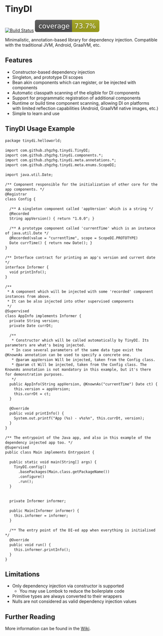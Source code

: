 TinyDI
======

[![Build Status](https://github.com/zhgzhg/TinyDI/actions/workflows/build.yml/badge.svg)](https://github.com/zhgzhg/TinyDI/actions/workflows/build.yml)
[![Coverage](.github/badges/jacoco.svg)](https://github.com/zhgzhg/TinyDI/actions/workflows/build.yml)

Minimalistic, annotation-based library for dependency injection. Compatible with the traditional JVM, Android, GraalVM, etc.

Features
--------

 * Constructor-based dependency injection
 * Singleton, and prototype DI scopes
 * Bean akin components which can register, or be injected with components
 * Automatic classpath scanning of the eligible for DI components
 * Support for programmatic registration of additional components
 * Runtime or build time component scanning, allowing DI on platforms with limited reflection capabilities (Android, GraalVM native images, etc.)
 * Simple to learn and use

TinyDI Usage Example
--------------------

```
package tinydi.helloworld;

import com.github.zhgzhg.tinydi.TinyDI;
import com.github.zhgzhg.tinydi.components.*;
import com.github.zhgzhg.tinydi.meta.annotations.*;
import com.github.zhgzhg.tinydi.meta.enums.ScopeDI;

import java.util.Date;

/** Component responsible for the initialization of other core for the app components. */
@Registrar
class Config {

  /** A singleton component called 'appVersion' which is a string */
  @Recorded
  String appVersion() { return "1.0.0"; }
  
  /** A prototype component called 'currentTime' which is an instance of java.util.Date */
  @Recorded(value = "currentTime", scope = ScopeDI.PROTOTYPE)
  Date currTime() { return new Date(); }
}

/** Interface contract for printing an app's version and current date */
interface Informer {
  void printInfo();
}

/**
 * A component which will be injected with some 'recorded' component instances from above.
 * It can be also injected into other supervised components
 */
@Supervised
class AppInfo implements Informer {
  private String version;
  private Date currDt;
  
  /**
   * Constructor which will be called automatically by TinyDI. Its parameters are what's being injected.
   * In case several parameters of the same data type exist the @KnownAs annotation can be used to specify a concrete one.
   * @param appVersion Will be injected, taken from the Config class.
   * @param ct Will be injected, taken from the Config class. The KnownAs annotation is not mandatory in this example, but it's there for demonstration purposes. 
   */
  public AppInfo(String appVersion, @KnownAs("currentTime") Date ct) { 
    this.version = appVersion;
    this.currDt = ct;
  }
  
  @Override
  public void printInfo() {
    System.out.printf("App (%s) - v%s%n", this.currDt, version);
  }
}

/** The entrypoint of the Java app, and also in this example of the dependency injected app too. */
@Supervised
public class Main implements Entrypoint {

  public static void main(String[] args) {
    TinyDI.config()
      .basePackages(Main.class.getPackageName())
      .configure()
      .run();
  }
  
  
  private Informer informer;

  public Main(Informer informer) {
    this.informer = informer;
  }
  
  /** The entry point of the DI-ed app when everything is initialised */
  @Override
  public void run() {
    this.informer.printInfo();
  }
}

```

Limitations
-----------

* Only dependency injection via constructor is supported
  * You may use Lombok to reduce the boilerplate code 
* Primitive types are always converted to their wrappers
* Nulls are not considered as valid dependency injection values

Further Reading
---------------

More information can be found in the [Wiki](https://github.com/zhgzhg/TinyDI/wiki).

    

